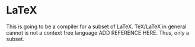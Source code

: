 LaTeX
=====

This is going to be a compiler for a subset of LaTeX. TeX/LaTeX in
general cannot is not a context free language ADD REFERENCE HERE. 
Thus, only a subset.
